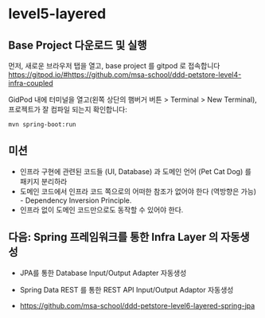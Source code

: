 # level5-layered

## Base Project 다운로드 및 실행
먼저, 새로운 브라우저 탭을 열고, base project 를 gitpod 로 접속합니다
https://gitpod.io/#https://github.com/msa-school/ddd-petstore-level4-infra-coupled

GidPod 내에 터미널을 열고(왼쪽 상단의 햄버거 버튼 > Terminal > New Terminal), 프로젝트가 잘 컴파일 되는지 확인합니다:
```
mvn spring-boot:run
```

## 미션
- 인프라 구현에 관련된 코드들 (UI, Database) 과 도메인 언어 (Pet Cat Dog) 를 패키지 분리하라
- 도메인 코드에서 인프라 코드 쪽으로의 어떠한 참조가 없어야 한다 (역방향은 가능) - Dependency Inversion Principle.
- 인프라 없이 도메인 코드만으로도 동작할 수 있어야 한다. 

## 다음: Spring 프레임워크를 통한 Infra Layer 의 자동생성
- JPA를 통한 Database Input/Output Adapter 자동생성
- Spring Data REST 를 통한 REST API Input/Output Adaptor 자동생성

- https://github.com/msa-school/ddd-petstore-level6-layered-spring-jpa
